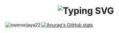 <div align="center">
    <h1><img src="https://readme-typing-svg.herokuapp.com/?font=Jetbrains+mono&size=38&duration=3000&color=33FF33&center=true&vCenter=true&width=435&lines=These+are..;+..the+solutions..;..I+have+built..;..for+others!;" alt="Typing SVG"/></h1>
</div>
<p><img align="left" src="https://github-readme-stats.vercel.app/api/top-langs?username=owenwijaya22&show_icons=true&locale=en&layout=compact&theme=radical" alt="owenwijaya22" /></p>

[![Anurag's GitHub stats](https://github-readme-stats.vercel.app/api?username=owenwijaya22&include_all_commits=true&show_icons=true&theme=radical)](https://github.com/anuraghazra/github-readme-stats)
